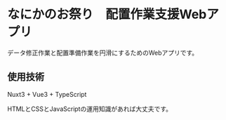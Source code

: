 # なにかのお祭り　配置作業支援Webアプリ

データ修正作業と配置準備作業を円滑にするためのWebアプリです。

## 使用技術

Nuxt3 + Vue3 + TypeScript

HTMLとCSSとJavaScriptの運用知識があれば大丈夫です。
